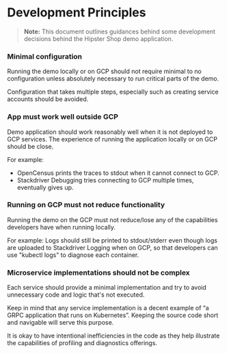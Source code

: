 # Development Principles

> **Note:** This document outlines guidances behind some development decisions
> behind the Hipster Shop demo application.

### Minimal configuration

Running the demo locally or on GCP should not require minimal to no
configuration unless absolutely necessary to run critical parts of the demo.

Configuration that takes multiple steps, especially such as creating service
accounts should be avoided.

### App must work well outside GCP

Demo application should work reasonably well when it is not deployed to GCP
services. The experience of running the application locally or on GCP should
be close.

For example:
- OpenCensus prints the traces to stdout when it cannot connect to GCP.
- Stackdriver Debugging tries connecting to GCP multiple times, eventually gives
  up.

### Running on GCP must not reduce functionality

Running the demo on the GCP must not reduce/lose any of the capabilities
developers have when running locally.

For example: Logs should still be printed to stdout/stderr even though logs are
uploaded to Stackdriver Logging when on GCP, so that developers can use "kubectl
logs" to diagnose each container.

### Microservice implementations should not be complex

Each service should provide a minimal implementation and try to avoid
unnecessary code and logic that's not executed.

Keep in mind that any service implementation is a decent example of “a GRPC
application that runs on Kubernetes”. Keeping the source code short and
navigable will serve this purpose.

It is okay to have intentional inefficiencies in the code as they help
illustrate the capabilities of profiling and diagnostics offerings.

